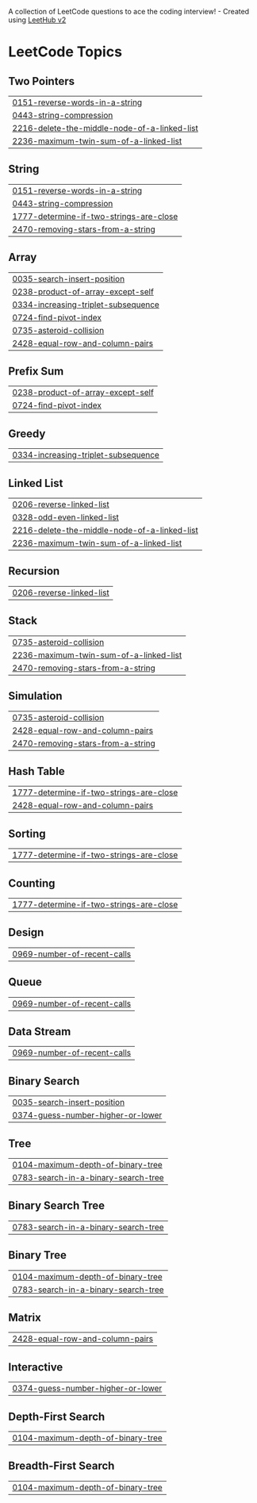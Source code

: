 A collection of LeetCode questions to ace the coding interview! - Created using [LeetHub v2](https://github.com/arunbhardwaj/LeetHub-2.0)
<!---LeetCode Topics Start-->
# LeetCode Topics
## Two Pointers
|  |
| ------- |
| [0151-reverse-words-in-a-string](https://github.com/siddarthx07/Leetcode-Solutions/tree/master/0151-reverse-words-in-a-string) |
| [0443-string-compression](https://github.com/siddarthx07/Leetcode-Solutions/tree/master/0443-string-compression) |
| [2216-delete-the-middle-node-of-a-linked-list](https://github.com/siddarthx07/Leetcode-Solutions/tree/master/2216-delete-the-middle-node-of-a-linked-list) |
| [2236-maximum-twin-sum-of-a-linked-list](https://github.com/siddarthx07/Leetcode-Solutions/tree/master/2236-maximum-twin-sum-of-a-linked-list) |
## String
|  |
| ------- |
| [0151-reverse-words-in-a-string](https://github.com/siddarthx07/Leetcode-Solutions/tree/master/0151-reverse-words-in-a-string) |
| [0443-string-compression](https://github.com/siddarthx07/Leetcode-Solutions/tree/master/0443-string-compression) |
| [1777-determine-if-two-strings-are-close](https://github.com/siddarthx07/Leetcode-Solutions/tree/master/1777-determine-if-two-strings-are-close) |
| [2470-removing-stars-from-a-string](https://github.com/siddarthx07/Leetcode-Solutions/tree/master/2470-removing-stars-from-a-string) |
## Array
|  |
| ------- |
| [0035-search-insert-position](https://github.com/siddarthx07/Leetcode-Solutions/tree/master/0035-search-insert-position) |
| [0238-product-of-array-except-self](https://github.com/siddarthx07/Leetcode-Solutions/tree/master/0238-product-of-array-except-self) |
| [0334-increasing-triplet-subsequence](https://github.com/siddarthx07/Leetcode-Solutions/tree/master/0334-increasing-triplet-subsequence) |
| [0724-find-pivot-index](https://github.com/siddarthx07/Leetcode-Solutions/tree/master/0724-find-pivot-index) |
| [0735-asteroid-collision](https://github.com/siddarthx07/Leetcode-Solutions/tree/master/0735-asteroid-collision) |
| [2428-equal-row-and-column-pairs](https://github.com/siddarthx07/Leetcode-Solutions/tree/master/2428-equal-row-and-column-pairs) |
## Prefix Sum
|  |
| ------- |
| [0238-product-of-array-except-self](https://github.com/siddarthx07/Leetcode-Solutions/tree/master/0238-product-of-array-except-self) |
| [0724-find-pivot-index](https://github.com/siddarthx07/Leetcode-Solutions/tree/master/0724-find-pivot-index) |
## Greedy
|  |
| ------- |
| [0334-increasing-triplet-subsequence](https://github.com/siddarthx07/Leetcode-Solutions/tree/master/0334-increasing-triplet-subsequence) |
## Linked List
|  |
| ------- |
| [0206-reverse-linked-list](https://github.com/siddarthx07/Leetcode-Solutions/tree/master/0206-reverse-linked-list) |
| [0328-odd-even-linked-list](https://github.com/siddarthx07/Leetcode-Solutions/tree/master/0328-odd-even-linked-list) |
| [2216-delete-the-middle-node-of-a-linked-list](https://github.com/siddarthx07/Leetcode-Solutions/tree/master/2216-delete-the-middle-node-of-a-linked-list) |
| [2236-maximum-twin-sum-of-a-linked-list](https://github.com/siddarthx07/Leetcode-Solutions/tree/master/2236-maximum-twin-sum-of-a-linked-list) |
## Recursion
|  |
| ------- |
| [0206-reverse-linked-list](https://github.com/siddarthx07/Leetcode-Solutions/tree/master/0206-reverse-linked-list) |
## Stack
|  |
| ------- |
| [0735-asteroid-collision](https://github.com/siddarthx07/Leetcode-Solutions/tree/master/0735-asteroid-collision) |
| [2236-maximum-twin-sum-of-a-linked-list](https://github.com/siddarthx07/Leetcode-Solutions/tree/master/2236-maximum-twin-sum-of-a-linked-list) |
| [2470-removing-stars-from-a-string](https://github.com/siddarthx07/Leetcode-Solutions/tree/master/2470-removing-stars-from-a-string) |
## Simulation
|  |
| ------- |
| [0735-asteroid-collision](https://github.com/siddarthx07/Leetcode-Solutions/tree/master/0735-asteroid-collision) |
| [2428-equal-row-and-column-pairs](https://github.com/siddarthx07/Leetcode-Solutions/tree/master/2428-equal-row-and-column-pairs) |
| [2470-removing-stars-from-a-string](https://github.com/siddarthx07/Leetcode-Solutions/tree/master/2470-removing-stars-from-a-string) |
## Hash Table
|  |
| ------- |
| [1777-determine-if-two-strings-are-close](https://github.com/siddarthx07/Leetcode-Solutions/tree/master/1777-determine-if-two-strings-are-close) |
| [2428-equal-row-and-column-pairs](https://github.com/siddarthx07/Leetcode-Solutions/tree/master/2428-equal-row-and-column-pairs) |
## Sorting
|  |
| ------- |
| [1777-determine-if-two-strings-are-close](https://github.com/siddarthx07/Leetcode-Solutions/tree/master/1777-determine-if-two-strings-are-close) |
## Counting
|  |
| ------- |
| [1777-determine-if-two-strings-are-close](https://github.com/siddarthx07/Leetcode-Solutions/tree/master/1777-determine-if-two-strings-are-close) |
## Design
|  |
| ------- |
| [0969-number-of-recent-calls](https://github.com/siddarthx07/Leetcode-Solutions/tree/master/0969-number-of-recent-calls) |
## Queue
|  |
| ------- |
| [0969-number-of-recent-calls](https://github.com/siddarthx07/Leetcode-Solutions/tree/master/0969-number-of-recent-calls) |
## Data Stream
|  |
| ------- |
| [0969-number-of-recent-calls](https://github.com/siddarthx07/Leetcode-Solutions/tree/master/0969-number-of-recent-calls) |
## Binary Search
|  |
| ------- |
| [0035-search-insert-position](https://github.com/siddarthx07/Leetcode-Solutions/tree/master/0035-search-insert-position) |
| [0374-guess-number-higher-or-lower](https://github.com/siddarthx07/Leetcode-Solutions/tree/master/0374-guess-number-higher-or-lower) |
## Tree
|  |
| ------- |
| [0104-maximum-depth-of-binary-tree](https://github.com/siddarthx07/Leetcode-Solutions/tree/master/0104-maximum-depth-of-binary-tree) |
| [0783-search-in-a-binary-search-tree](https://github.com/siddarthx07/Leetcode-Solutions/tree/master/0783-search-in-a-binary-search-tree) |
## Binary Search Tree
|  |
| ------- |
| [0783-search-in-a-binary-search-tree](https://github.com/siddarthx07/Leetcode-Solutions/tree/master/0783-search-in-a-binary-search-tree) |
## Binary Tree
|  |
| ------- |
| [0104-maximum-depth-of-binary-tree](https://github.com/siddarthx07/Leetcode-Solutions/tree/master/0104-maximum-depth-of-binary-tree) |
| [0783-search-in-a-binary-search-tree](https://github.com/siddarthx07/Leetcode-Solutions/tree/master/0783-search-in-a-binary-search-tree) |
## Matrix
|  |
| ------- |
| [2428-equal-row-and-column-pairs](https://github.com/siddarthx07/Leetcode-Solutions/tree/master/2428-equal-row-and-column-pairs) |
## Interactive
|  |
| ------- |
| [0374-guess-number-higher-or-lower](https://github.com/siddarthx07/Leetcode-Solutions/tree/master/0374-guess-number-higher-or-lower) |
## Depth-First Search
|  |
| ------- |
| [0104-maximum-depth-of-binary-tree](https://github.com/siddarthx07/Leetcode-Solutions/tree/master/0104-maximum-depth-of-binary-tree) |
## Breadth-First Search
|  |
| ------- |
| [0104-maximum-depth-of-binary-tree](https://github.com/siddarthx07/Leetcode-Solutions/tree/master/0104-maximum-depth-of-binary-tree) |
<!---LeetCode Topics End-->